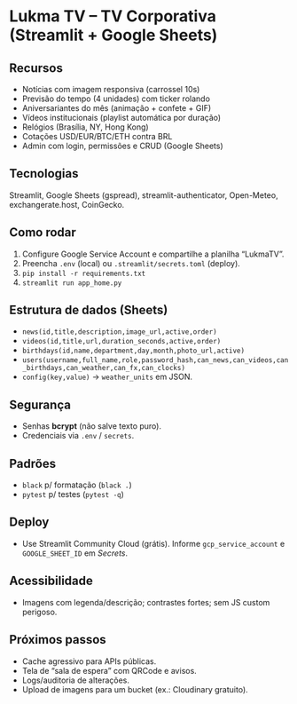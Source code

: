 # Lukma TV – TV Corporativa (Streamlit + Google Sheets)

## Recursos
- Notícias com imagem responsiva (carrossel 10s)
- Previsão do tempo (4 unidades) com ticker rolando
- Aniversariantes do mês (animação + confete + GIF)
- Vídeos institucionais (playlist automática por duração)
- Relógios (Brasília, NY, Hong Kong)
- Cotações USD/EUR/BTC/ETH contra BRL
- Admin com login, permissões e CRUD (Google Sheets)

## Tecnologias
Streamlit, Google Sheets (gspread), streamlit-authenticator, Open-Meteo, exchangerate.host, CoinGecko.

## Como rodar
1. Configure Google Service Account e compartilhe a planilha “LukmaTV”.
2. Preencha `.env` (local) ou `.streamlit/secrets.toml` (deploy).
3. `pip install -r requirements.txt`
4. `streamlit run app_home.py`

## Estrutura de dados (Sheets)
- `news(id,title,description,image_url,active,order)`
- `videos(id,title,url,duration_seconds,active,order)`
- `birthdays(id,name,department,day,month,photo_url,active)`
- `users(username,full_name,role,password_hash,can_news,can_videos,can_birthdays,can_weather,can_fx,can_clocks)`
- `config(key,value)` → `weather_units` em JSON.

## Segurança
- Senhas **bcrypt** (não salve texto puro).
- Credenciais via `.env` / `secrets`.

## Padrões
- `black` p/ formatação (`black .`)
- `pytest` p/ testes (`pytest -q`)

## Deploy
- Use Streamlit Community Cloud (grátis). Informe `gcp_service_account` e `GOOGLE_SHEET_ID` em *Secrets*.

## Acessibilidade
- Imagens com legenda/descrição; contrastes fortes; sem JS custom perigoso.

## Próximos passos
- Cache agressivo para APIs públicas.
- Tela de “sala de espera” com QRCode e avisos.
- Logs/auditoria de alterações.
- Upload de imagens para um bucket (ex.: Cloudinary gratuito).
